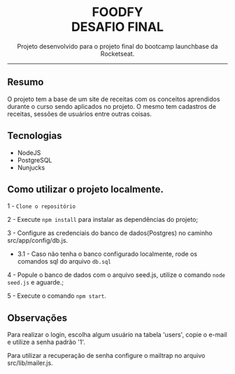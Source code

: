 
<h1 align="center">
FOODFY
<br>  
 DESAFIO FINAL
</h1>

<p align="center">Projeto desenvolvido para o projeto final do bootcamp launchbase da Rocketseat.</p>
<hr />

## Resumo
O projeto tem a base de um site de receitas com os conceitos aprendidos durante o curso sendo aplicados no projeto.
O mesmo tem cadastros de receitas, sessões de usuários entre outras coisas.

## Tecnologias

- NodeJS
- PostgreSQL
- Nunjucks

## Como utilizar o projeto localmente.

1 - ``` Clone o repositório ```

2 - Execute ```npm install``` para instalar as dependências do projeto;

3 - Configure as credenciais do banco de dados(Postgres) no caminho src/app/config/db.js. 
 - 3.1 - Caso não tenha o banco configurado localmente, rode os comandos sql do arquivo `db.sql`

4 - Popule o banco de dados com o arquivo seed.js, utilize o comando ```node seed.js``` e aguarde.;

5 - Execute o comando ```npm start```.

## Observações

Para realizar o login, escolha algum usuário na tabela 'users', copie o e-mail e utilize a senha padrão '1'.

Para utilizar a recuperação de senha configure o mailtrap no arquivo src/lib/mailer.js.
